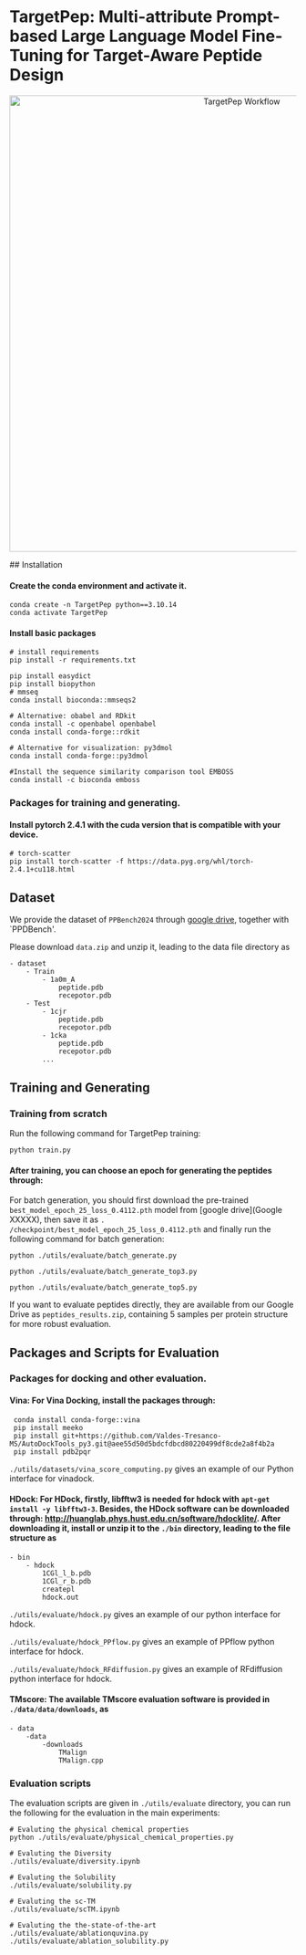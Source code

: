# TargetPep: Multi-attribute Prompt-based Large Language Model Fine-Tuning for Target-Aware Peptide Design
<p align="center">
    <img src="temp/img.png" width="800" class="center" alt="TargetPep Workflow"/>
    <br/>
</p>
## Installation

#### Create the conda environment and activate it.
```
conda create -n TargetPep python==3.10.14
conda activate TargetPep
```
#### Install basic packages
```
# install requirements
pip install -r requirements.txt

pip install easydict
pip install biopython
# mmseq
conda install bioconda::mmseqs2

# Alternative: obabel and RDkit
conda install -c openbabel openbabel
conda install conda-forge::rdkit

# Alternative for visualization: py3dmol
conda install conda-forge::py3dmol

#Install the sequence similarity comparison tool EMBOSS
conda install -c bioconda emboss
```

### Packages for training and generating.

#### Install pytorch 2.4.1 with the cuda version that is compatible with your device.
```
# torch-scatter
pip install torch-scatter -f https://data.pyg.org/whl/torch-2.4.1+cu118.html  

```

## Dataset 
We provide the dataset of `PPBench2024` through [google drive](https://drive.google.com/drive/folders/1ce5DVmZz0c-p3PKrGDQoU_C9MD3cWLNq), together with `PPDBench'.

Please download `data.zip` and unzip it, leading to the data file directory as 
```
- dataset
    - Train
        - 1a0m_A
            peptide.pdb
            recepotor.pdb
    - Test
        - 1cjr
            peptide.pdb
            recepotor.pdb
        - 1cka
            peptide.pdb
            recepotor.pdb
        ...      
```

## Training and Generating
### Training from scratch
Run the following command for TargetPep training:

```
python train.py
```

#### After training, you can choose an epoch for generating the peptides through:

For batch generation, you should first download the pre-trained `best_model_epoch_25_loss_0.4112.pth` model from [google drive](Google XXXXX), then save it as `. /checkpoint/best_model_epoch_25_loss_0.4112.pth` and finally run the following command for batch generation:

```
python ./utils/evaluate/batch_generate.py

python ./utils/evaluate/batch_generate_top3.py

python ./utils/evaluate/batch_generate_top5.py
```
If you want to evaluate peptides directly, they are available from our Google Drive as `peptides_results.zip`, containing 5 samples per protein structure for more robust evaluation.


## Packages and Scripts for Evaluation

### Packages for docking and other evaluation.

#### Vina: For Vina Docking, install the packages through:
```
 conda install conda-forge::vina
 pip install meeko
 pip install git+https://github.com/Valdes-Tresanco-MS/AutoDockTools_py3.git@aee55d50d5bdcfdbcd80220499df8cde2a8f4b2a
 pip install pdb2pqr
```
`./utils/datasets/vina_score_computing.py` gives an example of our Python interface for vinadock.

#### HDock: For HDock, firstly, libfftw3 is needed for hdock with `apt-get install -y libfftw3-3`. Besides, the HDock software can be downloaded through: http://huanglab.phys.hust.edu.cn/software/hdocklite/. After downloading it, install or unzip it to the `./bin` directory, leading to the file structure as 
```
- bin
    - hdock
        1CGl_l_b.pdb
        1CGl_r_b.pdb
        createpl
        hdock.out
```
`./utils/evaluate/hdock.py`  gives an example of our python interface for hdock.

`./utils/evaluate/hdock_PPflow.py`  gives an example of PPflow python interface for hdock.

`./utils/evaluate/hdock_RFdiffusion.py`  gives an example of RFdiffusion python interface for hdock.

#### TMscore: The available TMscore evaluation software is provided in `./data/data/downloads`, as 
```
- data
	-data
		-downloads
			TMalign
			TMalign.cpp
```

### Evaluation scripts
The evaluation scripts are given in `./utils/evaluate` directory, you can run the following for the evaluation in the main experiments:

```
# Evaluting the physical chemical properties
python ./utils/evaluate/physical_chemical_properties.py

# Evaluting the Diversity
./utils/evaluate/diversity.ipynb

# Evaluting the Solubility
./utils/evaluate/solubility.py

# Evaluting the sc-TM
./utils/evaluate/scTM.ipynb

# Evaluting the the-state-of-the-art
./utils/evaluate/ablationquvina.py
./utils/evaluate/ablation_solubility.py
```

